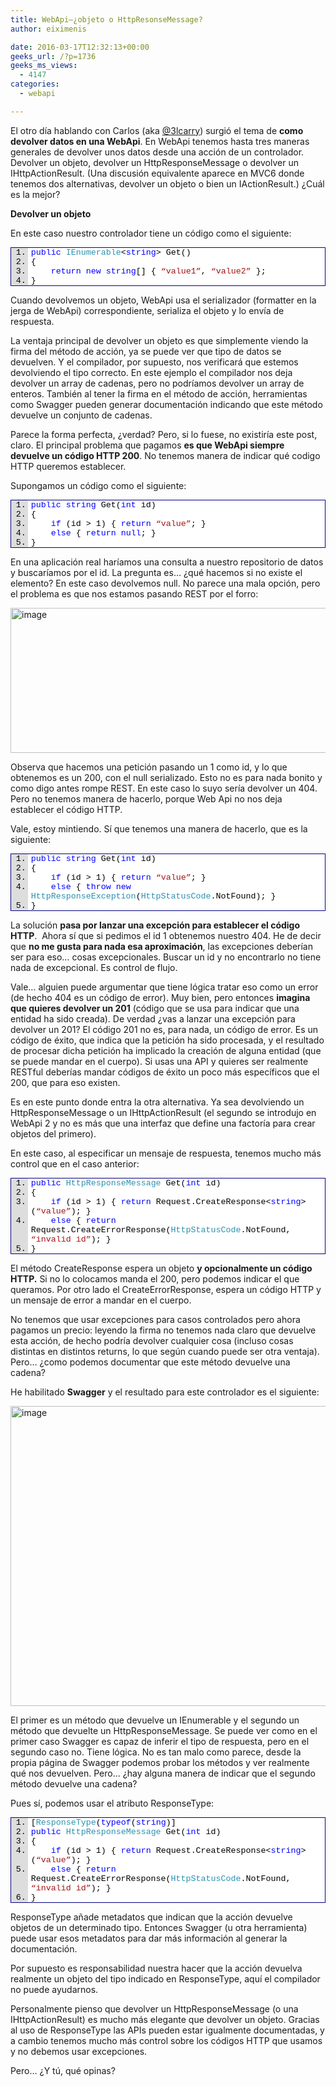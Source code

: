 ```yaml
---
title: WebApi–¿objeto o HttpResonseMessage?
author: eiximenis

date: 2016-03-17T12:32:13+00:00
geeks_url: /?p=1736
geeks_ms_views:
  - 4147
categories:
  - webapi

---
```

El otro día hablando con Carlos (aka <a href="https://twitter.com/3lcarry" target="_blank" rel="noopener noreferrer">@3lcarry</a>) surgió el tema de **como devolver datos en una WebApi**. En WebApi tenemos hasta tres maneras generales de devolver unos datos desde una acción de un controlador. Devolver un objeto, devolver un HttpResponseMessage o devolver un IHttpActionResult. (Una discusión equivalente aparece en MVC6 donde tenemos dos alternativas, devolver un objeto o bien un IActionResult.) ¿Cuál es la mejor?
  
<!--more-->

**Devolver un objeto**
  
En este caso nuestro controlador tiene un código como el siguiente:

<div id="scid:9ce6104f-a9aa-4a17-a79f-3a39532ebf7c:01d50b34-38e2-424a-b6a9-4499b5a2b9f4" class="wlWriterEditableSmartContent" style="float: none; margin: 0px; display: inline; padding: 0px;">
  <div style="border: #000080 1px solid; color: #000; font-family: 'Courier New', Courier, Monospace; font-size: 10pt;">
    <div style="background: #ddd; max-height: 300px; overflow: auto;">
      <ol style="background: #ffffff; margin: 0 0 0 2em; padding: 0 0 0 5px;" start="1">
        <li>
          <span style="background: #ffffff; color: #0000ff;">public</span> <span style="background: #ffffff; color: #2b91af;">IEnumerable</span><span style="background: #ffffff; color: #000000;"><</span><span style="background: #ffffff; color: #0000ff;">string</span><span style="background: #ffffff; color: #000000;">> Get()</span>
        </li>
        <li>
          <span style="background: #ffffff; color: #000000;">{</span>
        </li>
        <li>
              <span style="background: #ffffff; color: #0000ff;">return</span> <span style="background: #ffffff; color: #0000ff;">new</span> <span style="background: #ffffff; color: #0000ff;">string</span><span style="background: #ffffff; color: #000000;">[] { </span><span style="background: #ffffff; color: #a31515;">&#8220;value1&#8221;</span><span style="background: #ffffff; color: #000000;">, </span><span style="background: #ffffff; color: #a31515;">&#8220;value2&#8221;</span><span style="background: #ffffff; color: #000000;"> };</span>
        </li>
        <li>
          <span style="background: #ffffff; color: #000000;">}</span>
        </li>
      </ol>
    </div>
  </div>
</div>

Cuando devolvemos un objeto, WebApi usa el serializador (formatter en la jerga de WebApi) correspondiente, serializa el objeto y lo envía de respuesta.
  
La ventaja principal de devolver un objeto es que simplemente viendo la firma del método de acción, ya se puede ver que tipo de datos se devuelven. Y el compilador, por supuesto, nos verificará que estemos devolviendo el tipo correcto. En este ejemplo el compilador nos deja devolver un array de cadenas, pero no podríamos devolver un array de enteros. También al tener la firma en el método de acción, herramientas como Swagger pueden generar documentación indicando que este método devuelve un conjunto de cadenas.
  
Parece la forma perfecta, ¿verdad? Pero, si lo fuese, no existiría este post, claro. El principal problema que pagamos **es que WebApi siempre devuelve un código HTTP 200**. No tenemos manera de indicar qué codigo HTTP queremos establecer.
  
Supongamos un código como el siguiente:

<div id="scid:9ce6104f-a9aa-4a17-a79f-3a39532ebf7c:48d06404-61d6-4e02-8cb0-df5ab12c5ee0" class="wlWriterEditableSmartContent" style="float: none; margin: 0px; display: inline; padding: 0px;">
  <div style="border: #000080 1px solid; color: #000; font-family: 'Courier New', Courier, Monospace; font-size: 10pt;">
    <div style="background: #ddd; max-height: 300px; overflow: auto;">
      <ol style="background: #ffffff; margin: 0 0 0 2em; padding: 0 0 0 5px;" start="1">
        <li>
          <span style="background: #ffffff; color: #0000ff;">public</span> <span style="background: #ffffff; color: #0000ff;">string</span><span style="background: #ffffff; color: #000000;"> Get(</span><span style="background: #ffffff; color: #0000ff;">int</span><span style="background: #ffffff; color: #000000;"> id)</span>
        </li>
        <li>
          <span style="background: #ffffff; color: #000000;">{</span>
        </li>
        <li>
              <span style="background: #ffffff; color: #0000ff;">if</span><span style="background: #ffffff; color: #000000;"> (id > 1) { </span><span style="background: #ffffff; color: #0000ff;">return</span> <span style="background: #ffffff; color: #a31515;">&#8220;value&#8221;</span><span style="background: #ffffff; color: #000000;">; }</span>
        </li>
        <li>
              <span style="background: #ffffff; color: #0000ff;">else</span><span style="background: #ffffff; color: #000000;"> { </span><span style="background: #ffffff; color: #0000ff;">return</span> <span style="background: #ffffff; color: #0000ff;">null</span><span style="background: #ffffff; color: #000000;">; }</span>
        </li>
        <li>
          <span style="background: #ffffff; color: #000000;">}</span>
        </li>
      </ol>
    </div>
  </div>
</div>

En una aplicación real haríamos una consulta a nuestro repositorio de datos y buscaríamos por el id. La pregunta es… ¿qué hacemos si no existe el elemento? En este caso devolvemos null. No parece una mala opción, pero el problema es que nos estamos pasando REST por el forro:
  
[<img style="background-image: none; padding-top: 0px; padding-left: 0px; margin: 0px; display: inline; padding-right: 0px; border: 0px;" title="image" src="http://geeks.ms/etomas/wp-content/uploads/sites/154/2016/03/image_thumb.png" alt="image" width="640" height="232" border="0" />][1]
  
Observa que hacemos una petición pasando un 1 como id, y lo que obtenemos es un 200, con el null serializado. Esto no es para nada bonito y como digo antes rompe REST. En este caso lo suyo sería devolver un 404. Pero no tenemos manera de hacerlo, porque Web Api no nos deja establecer el código HTTP.
  
Vale, estoy mintiendo. Sí que tenemos una manera de hacerlo, que es la siguiente:

<div id="scid:9ce6104f-a9aa-4a17-a79f-3a39532ebf7c:ae79e8bf-05cd-41e8-acf3-421003c1019d" class="wlWriterEditableSmartContent" style="float: none; margin: 0px; display: inline; padding: 0px;">
  <div style="border: #000080 1px solid; color: #000; font-family: 'Courier New', Courier, Monospace; font-size: 10pt;">
    <div style="background: #ddd; max-height: 300px; overflow: auto;">
      <ol style="background: #ffffff; margin: 0 0 0 2em; padding: 0 0 0 5px;" start="1">
        <li>
          <span style="background: #ffffff; color: #0000ff;">public</span> <span style="background: #ffffff; color: #0000ff;">string</span><span style="background: #ffffff; color: #000000;"> Get(</span><span style="background: #ffffff; color: #0000ff;">int</span><span style="background: #ffffff; color: #000000;"> id)</span>
        </li>
        <li>
          <span style="background: #ffffff; color: #000000;">{</span>
        </li>
        <li>
              <span style="background: #ffffff; color: #0000ff;">if</span><span style="background: #ffffff; color: #000000;"> (id > 1) { </span><span style="background: #ffffff; color: #0000ff;">return</span> <span style="background: #ffffff; color: #a31515;">&#8220;value&#8221;</span><span style="background: #ffffff; color: #000000;">; }</span>
        </li>
        <li>
              <span style="background: #ffffff; color: #0000ff;">else</span><span style="background: #ffffff; color: #000000;"> { </span><span style="background: #ffffff; color: #0000ff;">throw</span> <span style="background: #ffffff; color: #0000ff;">new</span> <span style="background: #ffffff; color: #2b91af;">HttpResponseException</span><span style="background: #ffffff; color: #000000;">(</span><span style="background: #ffffff; color: #2b91af;">HttpStatusCode</span><span style="background: #ffffff; color: #000000;">.NotFound); }</span>
        </li>
        <li>
          <span style="background: #ffffff; color: #000000;">}</span>
        </li>
      </ol>
    </div>
  </div>
</div>

La solución **pasa por lanzar una excepción para establecer el código HTTP**.  Ahora sí que si pedimos el id 1 obtenemos nuestro 404. He de decir que **no me gusta para nada esa aproximación**, las excepciones deberían ser para eso… cosas excepcionales. Buscar un id y no encontrarlo no tiene nada de excepcional. Es control de flujo.
  
Vale… alguien puede argumentar que tiene lógica tratar eso como un error (de hecho 404 es un código de error). Muy bien, pero entonces **imagina que quieres devolver un 201** (código que se usa para indicar que una entidad ha sido creada). De verdad ¿vas a lanzar una excepción para devolver un 201? El código 201 no es, para nada, un código de error. Es un código de éxito, que indica que la petición ha sido procesada, y el resultado de procesar dicha petición ha implicado la creación de alguna entidad (que se puede mandar en el cuerpo). Si usas una API y quieres ser realmente RESTful deberías mandar códigos de éxito un poco más específicos que el 200, que para eso existen.
  
Es en este punto donde entra la otra alternativa. Ya sea devolviendo un HttpResponseMessage o un IHttpActionResult (el segundo se introdujo en WebApi 2 y no es más que una interfaz que define una factoría para crear objetos del primero).
  
En este caso, al especificar un mensaje de respuesta, tenemos mucho más control que en el caso anterior:

<div id="scid:9ce6104f-a9aa-4a17-a79f-3a39532ebf7c:d121d55c-1584-4567-a69b-cf7c8d807432" class="wlWriterEditableSmartContent" style="float: none; margin: 0px; display: inline; padding: 0px;">
  <div style="border: #000080 1px solid; color: #000; font-family: 'Courier New', Courier, Monospace; font-size: 10pt;">
    <div style="background: #ddd; max-height: 300px; overflow: auto;">
      <ol style="background: #ffffff; margin: 0 0 0 2em; padding: 0 0 0 5px;" start="1">
        <li>
          <span style="background: #ffffff; color: #0000ff;">public</span> <span style="background: #ffffff; color: #2b91af;">HttpResponseMessage</span><span style="background: #ffffff; color: #000000;"> Get(</span><span style="background: #ffffff; color: #0000ff;">int</span><span style="background: #ffffff; color: #000000;"> id)</span>
        </li>
        <li>
          <span style="background: #ffffff; color: #000000;">{</span>
        </li>
        <li>
              <span style="background: #ffffff; color: #0000ff;">if</span><span style="background: #ffffff; color: #000000;"> (id > 1) { </span><span style="background: #ffffff; color: #0000ff;">return</span><span style="background: #ffffff; color: #000000;"> Request.CreateResponse<</span><span style="background: #ffffff; color: #0000ff;">string</span><span style="background: #ffffff; color: #000000;">>(</span><span style="background: #ffffff; color: #a31515;">&#8220;value&#8221;</span><span style="background: #ffffff; color: #000000;">); }</span>
        </li>
        <li>
              <span style="background: #ffffff; color: #0000ff;">else</span><span style="background: #ffffff; color: #000000;"> { </span><span style="background: #ffffff; color: #0000ff;">return</span><span style="background: #ffffff; color: #000000;"> Request.CreateErrorResponse(</span><span style="background: #ffffff; color: #2b91af;">HttpStatusCode</span><span style="background: #ffffff; color: #000000;">.NotFound, </span><span style="background: #ffffff; color: #a31515;">&#8220;invalid id&#8221;</span><span style="background: #ffffff; color: #000000;">); }</span>
        </li>
        <li>
          <span style="background: #ffffff; color: #000000;">}</span>
        </li>
      </ol>
    </div>
  </div>
</div>

El método CreateResponse espera un objeto **y opcionalmente un código HTTP.** Si no lo colocamos manda el 200, pero podemos indicar el que queramos. Por otro lado el CreateErrorResponse, espera un código HTTP y un mensaje de error a mandar en el cuerpo.
  
No tenemos que usar excepciones para casos controlados pero ahora pagamos un precio: leyendo la firma no tenemos nada claro que devuelve esta acción, de hecho podría devolver cualquier cosa (incluso cosas distintas en distintos returns, lo que según cuando puede ser otra ventaja). Pero… ¿como podemos documentar que este método devuelve una cadena?
  
He habilitado **Swagger** y el resultado para este controlador es el siguiente:
  
[<img style="background-image: none; padding-top: 0px; padding-left: 0px; display: inline; padding-right: 0px; border: 0px;" title="image" src="http://geeks.ms/etomas/wp-content/uploads/sites/154/2016/03/image_thumb-1.png" alt="image" width="633" height="480" border="0" />][2]
  
El primer es un método que devuelve un IEnumerable<string> y el segundo un método que devuelte un HttpResponseMessage. Se puede ver como en el primer caso Swagger es capaz de inferir el tipo de respuesta, pero en el segundo caso no. Tiene lógica. No es tan malo como parece, desde la propia página de Swagger podemos probar los métodos y ver realmente qué nos devuelven. Pero… ¿hay alguna manera de indicar que el segundo método devuelve una cadena?
  
Pues sí, podemos usar el atributo ResponseType:

<div id="scid:9ce6104f-a9aa-4a17-a79f-3a39532ebf7c:20c615cc-1a43-4738-8dec-ef14b76d4773" class="wlWriterEditableSmartContent" style="float: none; margin: 0px; display: inline; padding: 0px;">
  <div style="border: #000080 1px solid; color: #000; font-family: 'Courier New', Courier, Monospace; font-size: 10pt;">
    <div style="background: #ddd; max-height: 300px; overflow: auto;">
      <ol style="background: #ffffff; margin: 0 0 0 2em; padding: 0 0 0 5px;" start="1">
        <li>
          <span style="background: #ffffff; color: #000000;">[</span><span style="background: #ffffff; color: #2b91af;">ResponseType</span><span style="background: #ffffff; color: #000000;">(</span><span style="background: #ffffff; color: #0000ff;">typeof</span><span style="background: #ffffff; color: #000000;">(</span><span style="background: #ffffff; color: #0000ff;">string</span><span style="background: #ffffff; color: #000000;">)]</span>
        </li>
        <li>
          <span style="background: #ffffff; color: #0000ff;">public</span> <span style="background: #ffffff; color: #2b91af;">HttpResponseMessage</span><span style="background: #ffffff; color: #000000;"> Get(</span><span style="background: #ffffff; color: #0000ff;">int</span><span style="background: #ffffff; color: #000000;"> id)</span>
        </li>
        <li>
          <span style="background: #ffffff; color: #000000;">{</span>
        </li>
        <li>
              <span style="background: #ffffff; color: #0000ff;">if</span><span style="background: #ffffff; color: #000000;"> (id > 1) { </span><span style="background: #ffffff; color: #0000ff;">return</span><span style="background: #ffffff; color: #000000;"> Request.CreateResponse<</span><span style="background: #ffffff; color: #0000ff;">string</span><span style="background: #ffffff; color: #000000;">>(</span><span style="background: #ffffff; color: #a31515;">&#8220;value&#8221;</span><span style="background: #ffffff; color: #000000;">); }</span>
        </li>
        <li>
              <span style="background: #ffffff; color: #0000ff;">else</span><span style="background: #ffffff; color: #000000;"> { </span><span style="background: #ffffff; color: #0000ff;">return</span><span style="background: #ffffff; color: #000000;"> Request.CreateErrorResponse(</span><span style="background: #ffffff; color: #2b91af;">HttpStatusCode</span><span style="background: #ffffff; color: #000000;">.NotFound, </span><span style="background: #ffffff; color: #a31515;">&#8220;invalid id&#8221;</span><span style="background: #ffffff; color: #000000;">); }</span>
        </li>
        <li>
          <span style="background: #ffffff; color: #000000;">}</span>
        </li>
      </ol>
    </div>
  </div>
</div>

ResponseType añade metadatos que indican que la acción devuelve objetos de un determinado tipo. Entonces Swagger (u otra herramienta) puede usar esos metadatos para dar más información al generar la documentación.
  
Por supuesto es responsabilidad nuestra hacer que la acción devuelva realmente un objeto del tipo indicado en ResponseType, aquí el compilador no puede ayudarnos.
  
Personalmente pienso que devolver un HttpResponseMessage (o una IHttpActionResult) es mucho más elegante que devolver un objeto. Gracias al uso de ResponseType las APIs pueden estar igualmente documentadas, y a cambio tenemos mucho más control sobre los códigos HTTP que usamos y no debemos usar excepciones.
  
Pero… ¿Y tú, qué opinas?

 [1]: http://geeks.ms/etomas/wp-content/uploads/sites/154/2016/03/image.png
 [2]: http://geeks.ms/etomas/wp-content/uploads/sites/154/2016/03/image-1.png